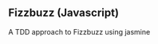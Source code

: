 Fizzbuzz (Javascript)
--------------------------------------------

A TDD approach to Fizzbuzz using jasmine